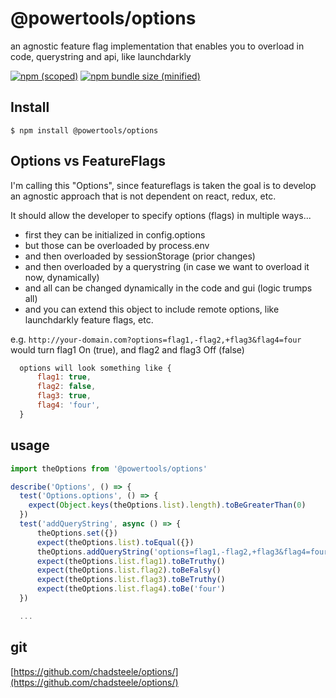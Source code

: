 # @powertools/options
an agnostic feature flag implementation that enables you to overload in code, querystring and api, like launchdarkly

[![npm (scoped)](https://img.shields.io/npm/v/@powertools/options.svg)](https://www.npmjs.com/package/@powertools/options)
[![npm bundle size (minified)](https://img.shields.io/bundlephobia/min/@powertools/options.svg)](https://www.npmjs.com/package/@powertools/options)

## Install
```
$ npm install @powertools/options
```

## Options vs FeatureFlags

  I'm calling this "Options", since featureflags is taken
  the goal is to develop an agnostic approach that is not dependent on react, redux, etc.

  It should allow the developer to specify options (flags) in multiple ways...
   - first they can be initialized in config.options
   - but those can be overloaded by process.env
   - and then overloaded by sessionStorage (prior changes)
   - and then overloaded by a querystring (in case we want to overload it now, dynamically)
   - and all can be changed dynamically in the code and gui (logic trumps all)
   - and you can extend this object to include remote options, like launchdarkly feature flags, etc.
    
  e.g. ```http://your-domain.com?options=flag1,-flag2,+flag3&flag4=four``` would turn flag1 On (true), and flag2 and flag3 Off (false)

```javascript
  options will look something like {
      flag1: true,
      flag2: false,
      flag3: true,
      flag4: 'four',
  }
```


## usage

```javascript
import theOptions from '@powertools/options'

describe('Options', () => {
  test('Options.options', () => {
    expect(Object.keys(theOptions.list).length).toBeGreaterThan(0)
  })
  test('addQueryString', async () => {
      theOptions.set({})
      expect(theOptions.list).toEqual({})
      theOptions.addQueryString('options=flag1,-flag2,+flag3&flag4=four')
      expect(theOptions.list.flag1).toBeTruthy()
      expect(theOptions.list.flag2).toBeFalsy()
      expect(theOptions.list.flag3).toBeTruthy()
      expect(theOptions.list.flag4).toBe('four')
  })

  ...
```

## git
[https://github.com/chadsteele/options/](https://github.com/chadsteele/options/)